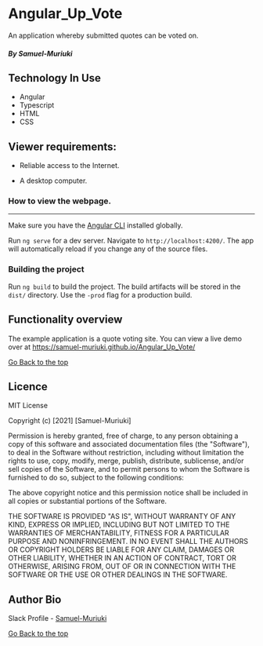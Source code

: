# Angular_Up_Vote
An application whereby submitted quotes can be voted on.

##### By Samuel-Muriuki

## Technology In Use
* Angular
* Typescript
* HTML
* CSS


## Viewer requirements:

* Reliable access to the Internet.

* A desktop computer.

### How to view the webpage.
****

Make sure you have the [Angular CLI](https://github.com/angular/angular-cli#installation) installed globally. 

Run `ng serve` for a dev server. Navigate to `http://localhost:4200/`. The app will automatically reload if you change any of the source files.

### Building the project
Run `ng build` to build the project. The build artifacts will be stored in the `dist/` directory. Use the `-prod` flag for a production build.


## Functionality overview

The example application is a quote voting site. You can view a live demo over at https://samuel-muriuki.github.io/Angular_Up_Vote/

[Go Back to the top](#Angular_Up_Vote)

## Licence

MIT License

Copyright (c) [2021] [Samuel-Muriuki]

Permission is hereby granted, free of charge, to any person obtaining a copy
of this software and associated documentation files (the "Software"), to deal
in the Software without restriction, including without limitation the rights
to use, copy, modify, merge, publish, distribute, sublicense, and/or sell
copies of the Software, and to permit persons to whom the Software is
furnished to do so, subject to the following conditions:

The above copyright notice and this permission notice shall be included in all
copies or substantial portions of the Software.

THE SOFTWARE IS PROVIDED "AS IS", WITHOUT WARRANTY OF ANY KIND, EXPRESS OR
IMPLIED, INCLUDING BUT NOT LIMITED TO THE WARRANTIES OF MERCHANTABILITY,
FITNESS FOR A PARTICULAR PURPOSE AND NONINFRINGEMENT. IN NO EVENT SHALL THE
AUTHORS OR COPYRIGHT HOLDERS BE LIABLE FOR ANY CLAIM, DAMAGES OR OTHER
LIABILITY, WHETHER IN AN ACTION OF CONTRACT, TORT OR OTHERWISE, ARISING FROM,
OUT OF OR IN CONNECTION WITH THE SOFTWARE OR THE USE OR OTHER DEALINGS IN THE
SOFTWARE.


## Author Bio

Slack Profile - [Samuel-Muriuki](https://app.slack.com/)

[Go Back to the top](#Angular_Up_Vote)
